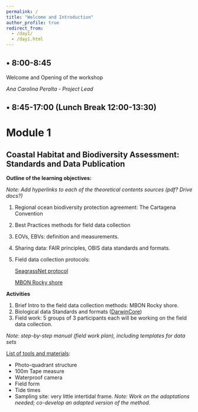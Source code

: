 ```yaml
---
permalink: /
title: "Welcome and Introduction"
author_profile: true
redirect_from: 
  - /day1/
  - /day1.html
---
```


## • 8:00-8:45

Welcome and Opening of the workshop

*Ana Carolina Peralta - Project Lead*

## • 8:45-17:00 (Lunch Break 12:00-13:30)

# Module 1

## Coastal Habitat and Biodiversity Assessment: Standards and Data Publication

**Outline of the learning objectives:** 

_Note: Add hyperlinks to each of the theoretical contents sources (pdf? Drive docs?)_

1. Regional ocean biodiversity protection agreement: The Cartagena Convention 
2. Best Practices methods for field data collection
3. EOVs, EBVs: definition and measurements. 
4. Sharing data: FAIR principles, OBIS data standards and formats.
5. Field data collection protocols:
   
    [SeagrassNet protocol](https://search.oceanbestpractices.org/search?q=SeagrassNet&fields=all&activeField=all)
   
    [MBON Rocky shore](https://search.oceanbestpractices.org/search?q=MBON%20Rocky%20shore&fields=all&activeField=all)

**Activities** 

1. Brief Intro to the field data collection methods: MBON Rocky shore.
2. Biological data Standards and formats ([DarwinCore](https://dwc.tdwg.org/terms/))
3. Field work: 5 groups of 3 participants each will be working on the field data collection.

_Note: step-by-step manual (field work plan), including templates for data sets_

[List of tools and materials](https://repository.oceanbestpractices.org/handle/11329/2199.2):

- Photo-quadrant structure
- 100m Tape measure
- Waterproof camera
- Field form
- Tide times
- Sampling site: very little intertidal frame. _Note: Work on the adaptations needed; co-develop an adapted version of the method._









